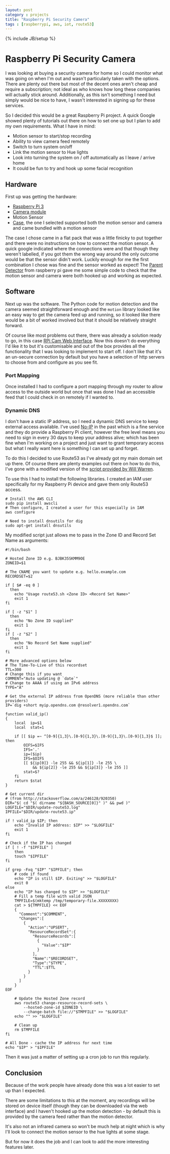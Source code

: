 ```yaml
---
layout: post
category : projects
title: "Raspberry Pi Security Camera"
tags : [raspberrypi, aws, iot, route53]
---
```

{% include JB/setup %}

# Raspberry Pi Security Camera
I was looking at buying a security camera for home so I could monitor what was going on when I'm out and wasn't particularly taken with the options. There are plenty out there but most of the decent ones aren't cheap and require a subscription; not ideal as who knows how long these companies will actually stick around. Additionally, as this isn't something I need but simply would be nice to have, I wasn't interested in signing up for these services.

So I decided this would be a great Raspberry Pi project. A quick Google showed plenty of tutorials out there on how to set one up but I plan to add my own requirements. What I have in mind:
* Motion sensor to start/stop recording
* Ability to view camera feed remotely
* Switch to turn system on/off
* Link the motion sensor to Hue lights
* Look into turning the system on / off automatically as I leave / arrive home
* It could be fun to try and hook up some facial recognition

## Hardware
First up was getting the hardware:
* [Raspberry Pi 3](https://www.amazon.co.uk/gp/product/B01CD5VC92/ref=oh_aui_search_detailpage?ie=UTF8&psc=1)
* [Camera module](https://www.amazon.co.uk/gp/product/B01ER2SKFS/ref=oh_aui_search_detailpage?ie=UTF8&psc=1)
* Motion Sensor
* [Case](https://www.amazon.co.uk/gp/product/B01LZQS32Y/ref=oh_aui_search_detailpage?ie=UTF8&psc=1), the one I selected supported both the motion sensor and camera and came bundled with a motion sensor

The case I chose came in a flat pack that was a little finicky to put together and there were no instructions on how to connect the motion sensor. A quick google indicated where the connections were and that though they weren't labelled, if you got them the wrong way around the only outcome would be that the sensor didn't work. Luckily enough for me the first combination I chose was fine and the sensor worked as expect! The [Parent Detector](https://www.raspberrypi.org/learning/parent-detector/worksheet/) from raspberry pi gave me some simple code to check that the motion sensor and camera were both hooked up and working as expected.

## Software
Next up was the software. The Python code for motion detection and the camera seemed straightforward enough and the `motion` library looked like an easy way to get the camera feed up and running, so it looked like there would be a bit of worked involved but that it should be relatively straight forward.

Of course like most problems out there, there was already a solution ready to go, in this case [RPi Cam Web Interface](http://elinux.org/RPi-Cam-Web-Interface#Installation_Instructions). Now this doesn't do everything I'd like it to but it's customisable and out of the box provides all the functionality that I was looking to implement to start off. I don't like that it's an un-secure connection by default but you have a selection of http servers to choose from and configure as you see fit.

### Port Mapping
Once installed I had to configure a port mapping through my router to allow access to the outside world but once that was done I had an accessible feed that I could check in on remotely if I wanted to.

### Dynamic DNS
I don't have a static IP address, so I need a dynamic DNS service to keep external access available. I've used [No-IP](http://www.noip.com/) in the past which is a fine service and they do provide a Raspberry Pi client, however the free level means you need to sign in every 30 days to keep your address alive; which has been fine when I'm working on a project and just want to grant temporary access but what I really want here is something I can set up and forget.

To do this I decided to use Route53 as I've already got my main domain set up there. Of course there are plenty examples out there on how to do this, I've gone with a modified version of the [script provided by Will Warren](https://willwarren.com/2014/07/03/roll-dynamic-dns-service-using-amazon-route53/).

To use this I had to install the following libraries. I created an IAM user specifically for my Raspberry Pi device and gave them only Route53 access.

```
# Install the AWS CLI
sudo pip install awscli
# Then configure, I created a user for this especially in IAM
aws configure

# Need to install dnsutils for dig
sudo apt-get install dnsutils
```

My modified script just allows me to pass in the Zone ID and Record Set Name as arguments:

```
#!/bin/bash

# Hosted Zone ID e.g. BJBK35SKMM9OE
ZONEID=$1

# The CNAME you want to update e.g. hello.example.com
RECORDSET=$2

if [ $# -eq 0 ]
  then
    echo "Usage route53.sh <Zone ID> <Record Set Name>"
    exit 1
fi

if [ -z "$1" ]
  then
    echo "No Zone ID supplied"
    exit 1
fi
if [ -z "$2" ]
  then
    echo "No Record Set Name supplied"
    exit 1
fi

# More advanced options below
# The Time-To-Live of this recordset
TTL=300
# Change this if you want
COMMENT="Auto updating @ `date`"
# Change to AAAA if using an IPv6 address
TYPE="A"

# Get the external IP address from OpenDNS (more reliable than other providers)
IP=`dig +short myip.opendns.com @resolver1.opendns.com`

function valid_ip()
{
    local  ip=$1
    local  stat=1

    if [[ $ip =~ ^[0-9]{1,3}\.[0-9]{1,3}\.[0-9]{1,3}\.[0-9]{1,3}$ ]]; then
        OIFS=$IFS
        IFS='.'
        ip=($ip)
        IFS=$OIFS
        [[ ${ip[0]} -le 255 && ${ip[1]} -le 255 \
            && ${ip[2]} -le 255 && ${ip[3]} -le 255 ]]
        stat=$?
    fi
    return $stat
}

# Get current dir
# (from http://stackoverflow.com/a/246128/920350)
DIR="$( cd "$( dirname "${BASH_SOURCE[0]}" )" && pwd )"
LOGFILE="$DIR/update-route53.log"
IPFILE="$DIR/update-route53.ip"

if ! valid_ip $IP; then
    echo "Invalid IP address: $IP" >> "$LOGFILE"
    exit 1
fi

# Check if the IP has changed
if [ ! -f "$IPFILE" ]
    then
    touch "$IPFILE"
fi

if grep -Fxq "$IP" "$IPFILE"; then
    # code if found
    echo "IP is still $IP. Exiting" >> "$LOGFILE"
    exit 0
else
    echo "IP has changed to $IP" >> "$LOGFILE"
    # Fill a temp file with valid JSON
    TMPFILE=$(mktemp /tmp/temporary-file.XXXXXXXX)
    cat > ${TMPFILE} << EOF
    {
      "Comment":"$COMMENT",
      "Changes":[
        {
          "Action":"UPSERT",
          "ResourceRecordSet":{
            "ResourceRecords":[
              {
                "Value":"$IP"
              }
            ],
            "Name":"$RECORDSET",
            "Type":"$TYPE",
            "TTL":$TTL
          }
        }
      ]
    }
EOF

    # Update the Hosted Zone record
    aws route53 change-resource-record-sets \
        --hosted-zone-id $ZONEID \
        --change-batch file://"$TMPFILE" >> "$LOGFILE"
    echo "" >> "$LOGFILE"

    # Clean up
    rm $TMPFILE
fi

# All Done - cache the IP address for next time
echo "$IP" > "$IPFILE"

```

Then it was just a matter of setting up a cron job to run this regularly.

## Conclusion
Because of the work people have already done this was a lot easier to set up than I expected.

There are some limitations to this at the moment, any recordings will be stored on device itself (though they can be downloaded via the web interface) and I haven't hooked up the motion detection - by default this is provided by the camera feed rather than the motion detector.

It's also not an infrared camera so won't be much help at night which is why I'll look to connect the motion sensor to the hue lights at some stage.

But for now it does the job and I can look to add the more interesting features later.
